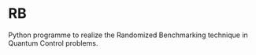 # RB
Python programme to realize the Randomized Benchmarking technique in Quantum Control problems.
